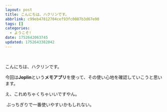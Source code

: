 ```yaml
---
layout: post
title: こんにちは、ハクリンです。
abbrlink: c99eb47812704cef93fc0087b3d67e90
tags: []
categories:
  - ようこそ!
date: 1752642063745
updated: 1752643382042
---
```


 

こんにちは、ハクリンです。

今回は**Joplin**という**メモアプリ**を使って、その使い心地を確認していこうと思います。

え、これめちゃくちゃいいですやん。

 ぶっちぎりで一番使いやすいかもしれない。

 

